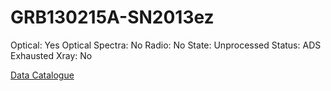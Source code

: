 # GRB130215A-SN2013ez

Optical: Yes
Optical Spectra: No
Radio: No
State: Unprocessed
Status: ADS Exhausted
Xray: No

[Data Catalogue](GRB130215A-SN2013ez%202bde6c23d2194a678b5275e206adb634/Data%20Catalogue%2057f448a38c494f0293eb9d51fd598715.csv)